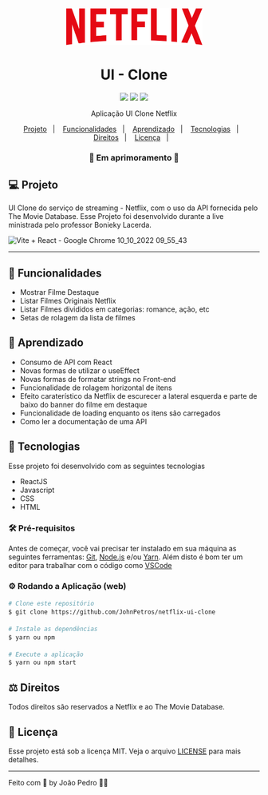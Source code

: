 
<h4 align="center">
  <img src="./public/netflix-logo.png" alt="logo" height="75"/>
</h4>

<h1 align="center">
  UI - Clone
</h1>

<p align="center">
  <img src="https://img.shields.io/badge/react%20version-16.8.0-informational"/>
  <img src="https://img.shields.io/badge/last%20commit-october-blue" />
  <img src="https://img.shields.io/badge/license-MIT-success"/>
</p>

<p align="center">Aplicação UI Clone Netflix</p>

<p align="center">
  <a href="#-projeto">Projeto</a>&nbsp;&nbsp;&nbsp;|&nbsp;&nbsp;&nbsp;
  <a href="#-funcionalidades">Funcionalidades</a>&nbsp;&nbsp;&nbsp;|&nbsp;&nbsp;&nbsp;
  <a href="#-aprendizado">Aprendizado</a>&nbsp;&nbsp;&nbsp;|&nbsp;&nbsp;&nbsp;
  <a href="#-tecnologias">Tecnologias</a>&nbsp;&nbsp;&nbsp;|&nbsp;&nbsp;&nbsp;
  <a href="#-direitos">Direitos</a>&nbsp;&nbsp;&nbsp;|&nbsp;&nbsp;&nbsp;
  <a href="#-licença">Licença</a>&nbsp;&nbsp;&nbsp;|&nbsp;&nbsp;&nbsp;
</p>

<h3 align="center"> 
🚧  Em aprimoramento  🚧
</h3>

## 💻 Projeto

UI Clone do serviço de streaming - Netflix, com o uso da API fornecida pelo The Movie Database. Esse Projeto foi desenvolvido durante a live ministrada pelo professor Bonieky Lacerda. 

![Vite + React - Google Chrome 10_10_2022 09_55_43](https://user-images.githubusercontent.com/93893533/194871288-ea8b1fab-ba31-4533-b427-6a43f7293446.png)

<hr>

## 🔗 Funcionalidades
-  Mostrar Filme Destaque
-  Listar Filmes Originais Netflix
-  Listar Filmes divididos em categorias: romance, ação, etc
-  Setas de rolagem da lista de filmes

## 📖 Aprendizado
- Consumo de API com React
- Novas formas de utilizar o useEffect
- Novas formas de formatar strings no Front-end
- Funcionalidade de rolagem horizontal de itens
- Efeito caraterístico da Netflix de escurecer a lateral esquerda e parte de baixo do banner do filme em destaque
- Funcionalidade de loading enquanto os itens são carregados
- Como ler a documentação de uma API

## 🚀 Tecnologias
Esse projeto foi desenvolvido com as seguintes tecnologias

- ReactJS
- Javascript
- CSS
- HTML

### 🛠️ Pré-requisitos

Antes de começar, você vai precisar ter instalado em sua máquina as seguintes ferramentas:
[Git](https://git-scm.com), [Node.js](https://nodejs.org/en/) e/ou [Yarn](https://yarnpkg.com/). 
Além disto é bom ter um editor para trabalhar com o código como [VSCode](https://code.visualstudio.com/)

### ⚙️ Rodando a Aplicação (web)

```bash
# Clone este repositório
$ git clone https://github.com/JohnPetros/netflix-ui-clone

# Instale as dependências
$ yarn ou npm

# Execute a aplicação
$ yarn ou npm start
```

## ⚖️ Direitos

Todos direitos são reservados a Netflix e ao The Movie Database.

## :memo: Licença

Esse projeto está sob a licença MIT. Veja o arquivo [LICENSE](LICENSE) para mais detalhes.

---

Feito com 💜 by João Pedro 👋🏻

